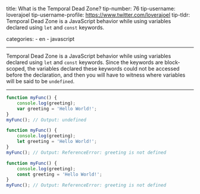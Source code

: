 title: What is the Temporal Dead Zone?
tip-number: 76
tip-username: loverajoel
tip-username-profile: https://www.twitter.com/loverajoel
tip-tldr: Temporal Dead Zone is a JavaScript behavior while using variables declared using `let` and `const` keywords.

categories: - en - javascript

---

Temporal Dead Zone is a JavaScript behavior while using variables declared using `let` and `const` keywords. Since the keywords are block-scoped, the variables declared these keywords could not be accessed before the declaration, and then you will have to witness where variables will be said to be `undefined`.

---

```js
function myFunc() {
    console.log(greeting);
    var greeting = 'Hello World!';
}
myFunc(); // Output: undefined

function myFunc() {
    console.log(greeting);
    let greeting = 'Hello World!';
}
myFunc(); // Output: ReferenceError: greeting is not defined

function myFunc() {
    console.log(greeting);
    const greeting = 'Hello World!';
}
myFunc(); // Output: ReferenceError: greeting is not defined
```
